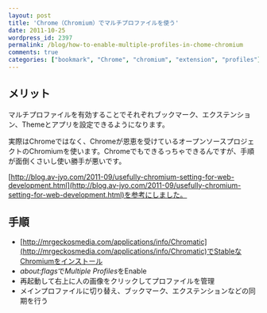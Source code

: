 ```yaml
---
layout: post
title: 'Chrome（Chromium）でマルチプロファイルを使う'
date: 2011-10-25
wordpress_id: 2397
permalink: /blog/how-to-enable-multiple-profiles-in-chome-chromium
comments: true
categories: ["bookmark", "Chrome", "chromium", "extension", "profiles"]
---
```

## メリット
マルチプロファイルを有効することでそれぞれブックマーク、エクステンション、Themeとアプリを設定できるようになります。

実際はChromeではなく、Chromeが恩恵を受けているオープンソースプロジェクトのChromiumを使います。Chromeでもできるっちゃできるんですが、手順が面倒くさいし使い勝手が悪いです。

[http://blog.av-jyo.com/2011-09/usefully-chromium-setting-for-web-development.html](http://blog.av-jyo.com/2011-09/usefully-chromium-setting-for-web-development.html)を参考にしました。

## 手順
+  [http://mrgeckosmedia.com/applications/info/Chromatic](http://mrgeckosmedia.com/applications/info/Chromatic)でStableなChromiumをインストール
+  *about:flags</em>で<em>Multiple Profiles*をEnable
+  再起動して右上に人の画像をクリックしてプロファイルを管理
+  メインプロファイルに切り替え、ブックマーク、エクステンションなどの同期を行う
